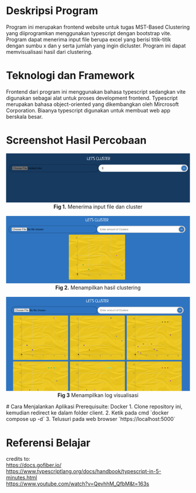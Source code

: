 
# Deskripsi Program

Program ini merupakan frontend website untuk tugas MST-Based Clustering yang diiprogramkan menggunakan typescript dengan bootstrap vite. Program dapat menerima input file berupa excel yang berisi titik-titik dengan sumbu x dan y serta jumlah yang ingin dicluster.  Program ini dapat memvisualisasi hasil dari clustering.

# Teknologi dan Framework

Frontend dari program ini menggunakan bahasa typescript sedangkan vite digunakan sebagai alat untuk proses development frontend. Typescript merupakan bahasa object-oriented yang dikembangkan oleh Mircrosoft Corporation. Biaanya typescript digunakan untuk membuat web app berskala besar.

# Screenshot Hasil Percobaan
<div align="center">

![](asset/input.png) \
**Fig 1.** Menerima input file dan cluster\
<br>
![](asset/visualize.png) \
**Fig 2.** Menampilkan hasil clustering\
<br>
![](asset/log.png) \
**Fig 3** Menampilkan log visualisasi
<br>
</div>
# Cara Menjalankan Aplikasi
Prerequisuite:
    Docker
1. Clone repository ini, kemudian redirect ke dalam folder client.
2. Ketik pada cmd `docker compose up -d`
3. Telusuri pada web browser `https://localhost:5000`

# Referensi Belajar
credits to: \
https://docs.gofiber.io/ \
https://www.typescriptlang.org/docs/handbook/typescript-in-5-minutes.html \
https://www.youtube.com/watch?v=QevhhM_QfbM&t=163s

